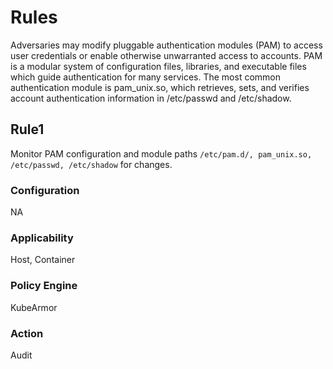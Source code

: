 # Rules
Adversaries may modify pluggable authentication modules (PAM) to access user
credentials or enable otherwise unwarranted access to accounts. PAM is a
modular system of configuration files, libraries, and executable files which
guide authentication for many services. The most common authentication module
is pam_unix.so, which retrieves, sets, and verifies account authentication
information in /etc/passwd and /etc/shadow.

## Rule1
Monitor PAM configuration and module paths `/etc/pam.d/, pam_unix.so, /etc/passwd, /etc/shadow` for changes.

### Configuration
NA

### Applicability
Host, Container

### Policy Engine
KubeArmor

### Action
Audit

